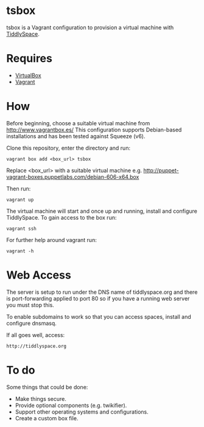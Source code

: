 tsbox
=====

tsbox is a Vagrant configuration to provision a virtual machine with [TiddlySpace](http://tiddlyspace.com/).

Requires
========

* [VirtualBox](https://www.virtualbox.org/)
* [Vagrant](http://vagrantup.com/) 

How
===

Before beginning, choose a suitable virtual machine from http://www.vagrantbox.es/
This configuration supports Debian-based installations and has been tested against Squeeze (v6).

Clone this repository, enter the directory and run:

	vagrant box add <box_url> tsbox

Replace <box_url> with a suitable virtual machine e.g. http://puppet-vagrant-boxes.puppetlabs.com/debian-606-x64.box

Then run:

	vagrant up

The virtual machine will start and once up and running, install and configure TiddlySpace.  To gain access to the box run:

	vagrant ssh

For further help around vagrant run:

	vagrant -h

Web Access
==========

The server is setup to run under the DNS name of tiddlyspace.org and there is port-forwarding applied to port 80 so if you have a running web server you must stop this.

To enable subdomains to work so that you can access spaces, install and configure dnsmasq.

If all goes well, access:

	http://tiddlyspace.org

To do
=====

Some things that could be done:

* Make things secure.
* Provide optional components (e.g. twikifier).
* Support other operating systems and configurations.
* Create a custom box file.
